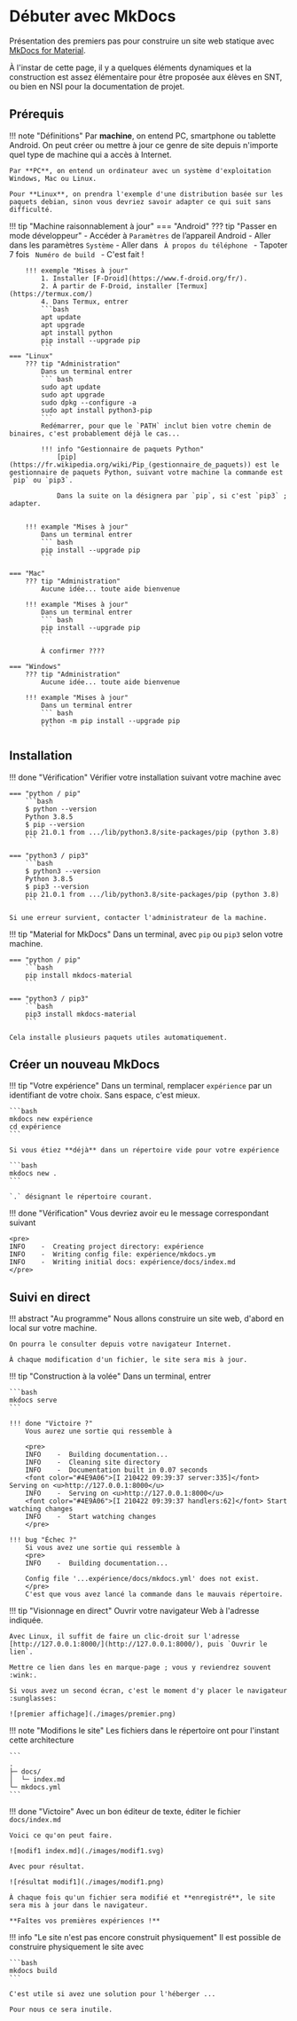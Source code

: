 # Débuter avec MkDocs

Présentation des premiers pas pour construire un site web statique avec [MkDocs for Material](https://squidfunk.github.io/mkdocs-material/).

À l'instar de cette page, il y a quelques éléments dynamiques et la construction est assez élémentaire pour être proposée aux élèves en SNT, ou bien en NSI pour la documentation de projet.

## Prérequis

!!! note "Définitions"
    Par **machine**, on entend PC, smartphone ou tablette Android. On peut créer ou mettre à jour ce genre de site depuis n'importe quel type de machine qui a accès à Internet.

    Par **PC**, on entend un ordinateur avec un système d'exploitation Windows, Mac ou Linux.

    Pour **Linux**, on prendra l'exemple d'une distribution basée sur les paquets debian, sinon vous devriez savoir adapter ce qui suit sans difficulté.

!!! tip "Machine raisonnablement à jour"
    === "Android"
        ??? tip "Passer en mode développeur"
            - Accéder à `Paramètres` de l’appareil Android
            - Aller dans les paramètres `Système`
            - Aller dans ` À propos du téléphone `
            - Tapoter 7 fois ` Numéro de build `
            - C'est fait !

        !!! exemple "Mises à jour"
            1. Installer [F-Droid](https://www.f-droid.org/fr/).
            2. À partir de F-Droid, installer [Termux](https://termux.com/)
            4. Dans Termux, entrer
            ```bash
            apt update
            apt upgrade
            apt install python
            pip install --upgrade pip
            ```
    === "Linux"
        ??? tip "Administration"
            Dans un terminal entrer
            ``` bash
            sudo apt update
            sudo apt upgrade
            sudo dpkg --configure -a
            sudo apt install python3-pip
            ```
            Redémarrer, pour que le `PATH` inclut bien votre chemin de binaires, c'est probablement déjà le cas...

            !!! info "Gestionnaire de paquets Python"
                [pip](https://fr.wikipedia.org/wiki/Pip_(gestionnaire_de_paquets)) est le gestionnaire de paquets Python, suivant votre machine la commande est `pip` ou `pip3`.

                Dans la suite on la désignera par `pip`, si c'est `pip3` ; adapter.


        !!! example "Mises à jour"
            Dans un terminal entrer
            ``` bash
            pip install --upgrade pip
            ```
    
    === "Mac"
        ??? tip "Administration"
            Aucune idée... toute aide bienvenue
        
        !!! example "Mises à jour"
            Dans un terminal entrer
            ``` bash
            pip install --upgrade pip
            ```

            À confirmer ????

    === "Windows"
        ??? tip "Administration"
            Aucune idée... toute aide bienvenue
        
        !!! example "Mises à jour"
            Dans un terminal entrer
            ``` bash
            python -m pip install --upgrade pip
            ```

## Installation

!!! done "Vérification"
    Vérifier votre installation suivant votre machine avec

    === "python / pip"
        ```bash
        $ python --version
        Python 3.8.5
        $ pip --version
        pip 21.0.1 from .../lib/python3.8/site-packages/pip (python 3.8)
        ```

    === "python3 / pip3"
        ```bash
        $ python3 --version
        Python 3.8.5
        $ pip3 --version
        pip 21.0.1 from .../lib/python3.8/site-packages/pip (python 3.8)
        ```

    Si une erreur survient, contacter l'administrateur de la machine.

!!! tip "Material for MkDocs"
    Dans un terminal, avec `pip` ou `pip3` selon votre machine.

    === "python / pip"
        ```bash
        pip install mkdocs-material
        ```

    === "python3 / pip3"
        ```bash
        pip3 install mkdocs-material
        ```

    Cela installe plusieurs paquets utiles automatiquement.

## Créer un nouveau MkDocs

!!! tip "Votre expérience"
    Dans un terminal, remplacer `expérience` par un identifiant de votre choix. Sans espace, c'est mieux.

    ```bash
    mkdocs new expérience
    cd expérience
    ```

    Si vous étiez **déjà** dans un répertoire vide pour votre expérience

    ```bash
    mkdocs new .
    ```

    `.` désignant le répertoire courant.

!!! done "Vérification"
    Vous devriez avoir eu le message correspondant suivant

    <pre>
    INFO    -  Creating project directory: expérience
    INFO    -  Writing config file: expérience/mkdocs.ym
    INFO    -  Writing initial docs: expérience/docs/index.md
    </pre>

## Suivi en direct

!!! abstract "Au programme"
    Nous allons construire un site web, d'abord en local sur votre machine.

    On pourra le consulter depuis votre navigateur Internet.

    À chaque modification d'un fichier, le site sera mis à jour.

!!! tip "Construction à la volée"
    Dans un terminal, entrer

    ```bash
    mkdocs serve
    ```

    !!! done "Victoire ?"
        Vous aurez une sortie qui ressemble à 

        <pre>
        INFO    -  Building documentation... 
        INFO    -  Cleaning site directory 
        INFO    -  Documentation built in 0.07 seconds 
        <font color="#4E9A06">[I 210422 09:39:37 server:335]</font> Serving on <u>http://127.0.0.1:8000</u>
        INFO    -  Serving on <u>http://127.0.0.1:8000</u>
        <font color="#4E9A06">[I 210422 09:39:37 handlers:62]</font> Start watching changes
        INFO    -  Start watching changes
        </pre>

    !!! bug "Échec ?"
        Si vous avez une sortie qui ressemble à
        <pre>
        INFO    -  Building documentation... 

        Config file '...expérience/docs/mkdocs.yml' does not exist.
        </pre>
        C'est que vous avez lancé la commande dans le mauvais répertoire.

!!! tip "Visionnage en direct"
    Ouvrir votre navigateur Web à l'adresse indiquée.

    Avec Linux, il suffit de faire un clic-droit sur l'adresse [http://127.0.0.1:8000/](http://127.0.0.1:8000/), puis `Ouvrir le lien`.
    
    Mettre ce lien dans les en marque-page ; vous y reviendrez souvent :wink:.

    Si vous avez un second écran, c'est le moment d'y placer le navigateur :sunglasses:

    ![premier affichage](./images/premier.png)

!!! note "Modifions le site"
    Les fichiers dans le répertoire ont pour l'instant cette architecture

    ```
    .
    ├─ docs/
    │  └─ index.md
    └─ mkdocs.yml
    ```

!!! done "Victoire"
    Avec un bon éditeur de texte, éditer le fichier `docs/index.md`

    Voici ce qu'on peut faire.

    ![modif1 index.md](./images/modif1.svg)

    Avec pour résultat.

    ![résultat modif1](./images/modif1.png)

    À chaque fois qu'un fichier sera modifié et **enregistré**, le site sera mis à jour dans le navigateur.

    **Faîtes vos premières expériences !**

!!! info "Le site n'est pas encore construit physiquement"
    Il est possible de construire physiquement le site avec

    ```bash
    mkdocs build
    ```

    C'est utile si avez une solution pour l'héberger ...

    Pour nous ce sera inutile.
